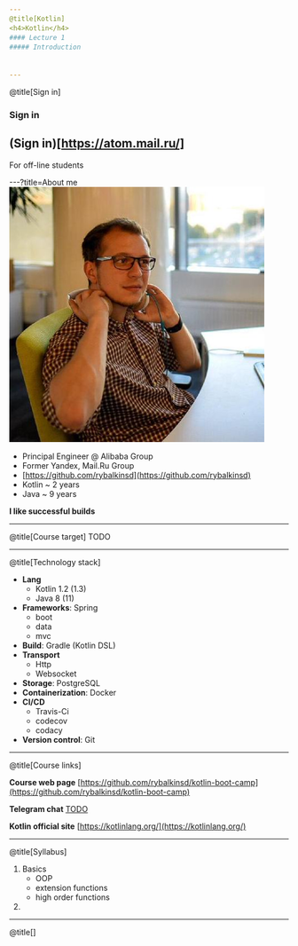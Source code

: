 ```yaml
---
@title[Kotlin]
<h4>Kotlin</h4>
#### Lecture 1
##### Introduction


---
```

@title[Sign in]

### Sign in
## (Sign in)[https://atom.mail.ru/] 
For off-line students


---?title=About me
<img src="lecture01/slides/assets/images/me.jpeg" alt="me" />

- Principal Engineer @ Alibaba Group
- Former Yandex, Mail.Ru Group 
- [https://github.com/rybalkinsd](https://github.com/rybalkinsd)
- Kotlin ~ 2 years
- Java ~ 9 years

**I like successful builds**

---
@title[Course target]
TODO

---
@title[Technology stack]
- **Lang** 
    - Kotlin 1.2 (1.3)
    - Java 8 (11)
- **Frameworks**: Spring
    - boot
    - data
    - mvc
- **Build**: Gradle (Kotlin DSL)
- **Transport** 
    - Http 
    - Websocket
- **Storage**: PostgreSQL
- **Containerization**: Docker
- **CI/CD** 
    - Travis-Ci
    - codecov
    - codacy
- **Version control**: Git

---
@title[Course links]

**Course web page**
[https://github.com/rybalkinsd/kotlin-boot-camp](https://github.com/rybalkinsd/kotlin-boot-camp)

**Telegram chat**
[TODO](TODO)

**Kotlin official site**
[https://kotlinlang.org/](https://kotlinlang.org/)


---
@title[Syllabus]
1. Basics
    - OOP
    - extension functions
    - high order functions
1. 
    


---
@title[]

